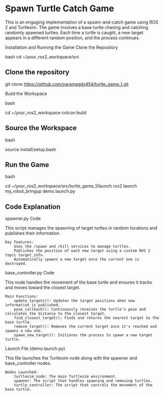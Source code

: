 # **Spawn Turtle Catch Game**

This is an engaging implementation of a spawn-and-catch game using ROS 2 and Turtlesim. The game involves a base turtle chasing and catching randomly spawned turtles. Each time a turtle is caught, a new target appears in a different random position, and the process continues.


Installation and Running the Game
Clone the Repository

bash
cd ~/your_ros2_workspace/src

## **Clone the repository**
git clone https://github.com/yaramagdy454/turtle_game_1.git

Build the Workspace

bash

cd ~/your_ros2_workspace
colcon build

## **Source the Workspace**

bash

source install/setup.bash

## **Run the Game**

bash

cd ~/your_ros2_workspace/src/turtle_game_1/launch
ros2 launch my_robot_bringup demo.launch.py

## **Code Explanation**
spawner.py Code

This script manages the spawning of target turtles in random locations and publishes their information.

    Key Features:
        Uses the /spawn and /kill services to manage turtles.
        Publishes the position of each new target using a custom ROS 2 topic target_info.
        Automatically spawns a new target once the current one is destroyed.

base_controller.py Code

This node handles the movement of the base turtle and ensures it tracks and moves toward the closest target.

    Main Functions:
        update_targets(): Updates the target positions when new information is published.
        pose_callback(): Continuously receives the turtle's pose and calculates the distance to the closest target.
        find_closest_target(): Finds and returns the nearest target to the base turtle.
        remove_target(): Removes the current target once it's reached and spawns a new one.
        spawn_new_target(): Initiates the process to spawn a new target turtle.

Launch File (demo.launch.py)

This file launches the Turtlesim node along with the spawner and base_controller nodes.

    Nodes Launched:
        turtlesim_node: The main Turtlesim environment.
        spawner: The script that handles spawning and removing turtles.
        turtle_controller: The script that controls the movement of the base turtle.
